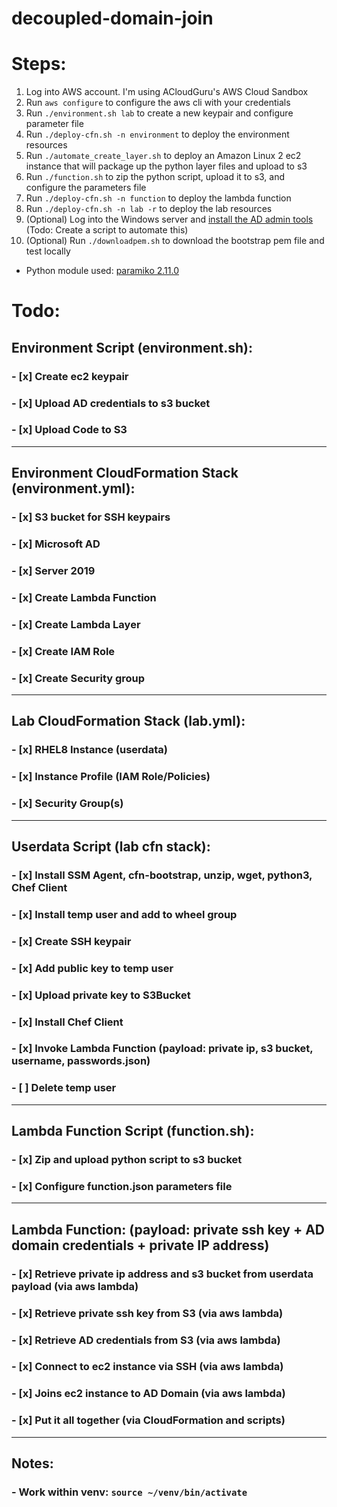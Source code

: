 # decoupled-domain-join

# Steps:
1. Log into AWS account. I'm using ACloudGuru's AWS Cloud Sandbox
2. Run `aws configure` to configure the aws cli with your credentials
3. Run `./environment.sh lab` to create a new keypair and configure parameter file
4. Run `./deploy-cfn.sh -n environment` to deploy the environment resources
5. Run `./automate_create_layer.sh` to deploy an Amazon Linux 2 ec2 instance that will package up the python layer files and upload to s3
6. Run `./function.sh` to zip the python script, upload it to s3, and configure the parameters file
7. Run `./deploy-cfn.sh -n function` to deploy the lambda function
8. Run `./deploy-cfn.sh -n lab -r` to deploy the lab resources
9. (Optional) Log into the Windows server and [install the AD admin tools](https://docs.aws.amazon.com/directoryservice/latest/admin-guide/ms_ad_install_ad_tools.html) (Todo: Create a script to automate this)
10. (Optional) Run `./downloadpem.sh` to download the bootstrap pem file and test locally

- Python module used: [paramiko 2.11.0](https://pypi.org/project/paramiko/)

# Todo:
## Environment Script (environment.sh):
### - [x] Create ec2 keypair
### - [x] Upload AD credentials to s3 bucket
### - [x] Upload Code to S3
------
## Environment CloudFormation Stack (environment.yml):
### - [x] S3 bucket for SSH keypairs 
### - [x] Microsoft AD
### - [x] Server 2019
### - [x] Create Lambda Function
### - [x] Create Lambda Layer
### - [x] Create IAM Role
### - [x] Create Security group
------
## Lab CloudFormation Stack (lab.yml):
### - [x] RHEL8 Instance (userdata)
### - [x] Instance Profile (IAM Role/Policies)
### - [x] Security Group(s)
------
## Userdata Script (lab cfn stack):
### - [x] Install SSM Agent, cfn-bootstrap, unzip, wget, python3, Chef Client
### - [x] Install temp user and add to wheel group
### - [x] Create SSH keypair
### - [x] Add public key to temp user
### - [x] Upload private key to S3Bucket
### - [x] Install Chef Client
### - [x] Invoke Lambda Function (payload: private ip, s3 bucket, username, passwords.json)
### - [ ] Delete temp user
------
## Lambda Function Script (function.sh):
### - [x] Zip and upload python script to s3 bucket
### - [x] Configure function.json parameters file
------
## Lambda Function: (payload: private ssh key + AD domain credentials + private IP address)
### - [x] Retrieve private ip address and s3 bucket from userdata payload (via aws lambda)
### - [x] Retrieve private ssh key from S3 (via aws lambda)
### - [x] Retrieve AD credentials from S3 (via aws lambda)
### - [x] Connect to ec2 instance via SSH (via aws lambda)
### - [x] Joins ec2 instance to AD Domain (via aws lambda)
### - [x] Put it all together (via CloudFormation and scripts)
------
## Notes:
### - Work within venv: `source ~/venv/bin/activate`
